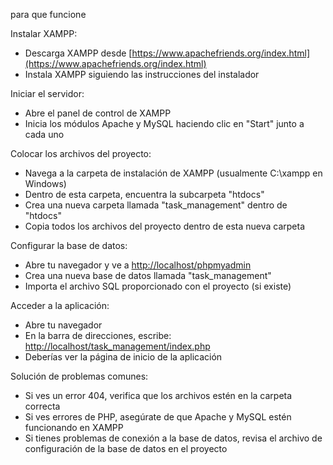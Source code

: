 para que funcione

Instalar XAMPP:

- Descarga XAMPP desde [https://www.apachefriends.org/index.html](https://www.apachefriends.org/index.html)
- Instala XAMPP siguiendo las instrucciones del instalador



Iniciar el servidor:

- Abre el panel de control de XAMPP
- Inicia los módulos Apache y MySQL haciendo clic en "Start" junto a cada uno



Colocar los archivos del proyecto:

- Navega a la carpeta de instalación de XAMPP (usualmente C:\xampp en Windows)
- Dentro de esta carpeta, encuentra la subcarpeta "htdocs"
- Crea una nueva carpeta llamada "task_management" dentro de "htdocs"
- Copia todos los archivos del proyecto dentro de esta nueva carpeta



Configurar la base de datos:

- Abre tu navegador y ve a [http://localhost/phpmyadmin](http://localhost/phpmyadmin)
- Crea una nueva base de datos llamada "task_management"
- Importa el archivo SQL proporcionado con el proyecto (si existe)



Acceder a la aplicación:

- Abre tu navegador
- En la barra de direcciones, escribe: [http://localhost/task_management/index.php](http://localhost/task_management/index.php)
- Deberías ver la página de inicio de la aplicación



Solución de problemas comunes:

- Si ves un error 404, verifica que los archivos estén en la carpeta correcta
- Si ves errores de PHP, asegúrate de que Apache y MySQL estén funcionando en XAMPP
- Si tienes problemas de conexión a la base de datos, revisa el archivo de configuración de la base de datos en el proyecto